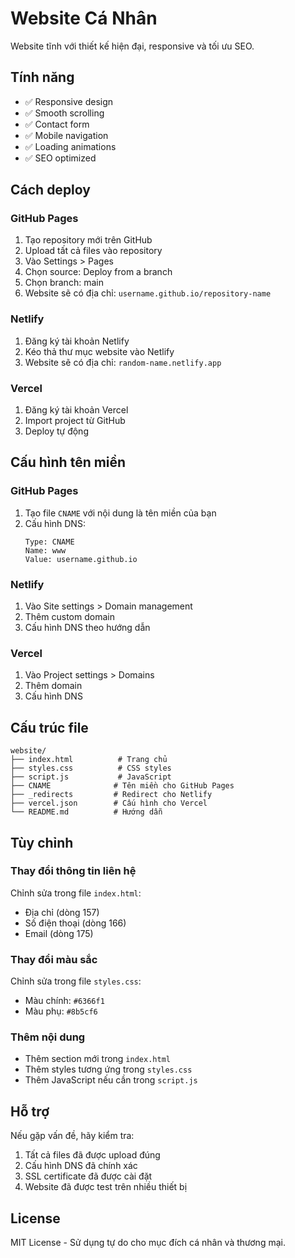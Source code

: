 # Website Cá Nhân

Website tĩnh với thiết kế hiện đại, responsive và tối ưu SEO.

## Tính năng

- ✅ Responsive design
- ✅ Smooth scrolling
- ✅ Contact form
- ✅ Mobile navigation
- ✅ Loading animations
- ✅ SEO optimized

## Cách deploy

### GitHub Pages
1. Tạo repository mới trên GitHub
2. Upload tất cả files vào repository
3. Vào Settings > Pages
4. Chọn source: Deploy from a branch
5. Chọn branch: main
6. Website sẽ có địa chỉ: `username.github.io/repository-name`

### Netlify
1. Đăng ký tài khoản Netlify
2. Kéo thả thư mục website vào Netlify
3. Website sẽ có địa chỉ: `random-name.netlify.app`

### Vercel
1. Đăng ký tài khoản Vercel
2. Import project từ GitHub
3. Deploy tự động

## Cấu hình tên miền

### GitHub Pages
1. Tạo file `CNAME` với nội dung là tên miền của bạn
2. Cấu hình DNS:
   ```
   Type: CNAME
   Name: www
   Value: username.github.io
   ```

### Netlify
1. Vào Site settings > Domain management
2. Thêm custom domain
3. Cấu hình DNS theo hướng dẫn

### Vercel
1. Vào Project settings > Domains
2. Thêm domain
3. Cấu hình DNS

## Cấu trúc file

```
website/
├── index.html          # Trang chủ
├── styles.css          # CSS styles
├── script.js           # JavaScript
├── CNAME              # Tên miền cho GitHub Pages
├── _redirects         # Redirect cho Netlify
├── vercel.json        # Cấu hình cho Vercel
└── README.md          # Hướng dẫn
```

## Tùy chỉnh

### Thay đổi thông tin liên hệ
Chỉnh sửa trong file `index.html`:
- Địa chỉ (dòng 157)
- Số điện thoại (dòng 166)
- Email (dòng 175)

### Thay đổi màu sắc
Chỉnh sửa trong file `styles.css`:
- Màu chính: `#6366f1`
- Màu phụ: `#8b5cf6`

### Thêm nội dung
- Thêm section mới trong `index.html`
- Thêm styles tương ứng trong `styles.css`
- Thêm JavaScript nếu cần trong `script.js`

## Hỗ trợ

Nếu gặp vấn đề, hãy kiểm tra:
1. Tất cả files đã được upload đúng
2. Cấu hình DNS đã chính xác
3. SSL certificate đã được cài đặt
4. Website đã được test trên nhiều thiết bị

## License

MIT License - Sử dụng tự do cho mục đích cá nhân và thương mại.
